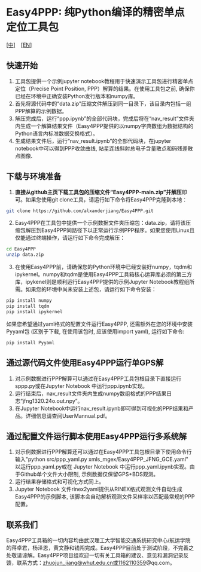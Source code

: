 # Easy4PPP: 纯Python编译的精密单点定位工具包
[[中]](./README-zh.md) &ensp; [[EN]](./README.md)
## 快速开始
1. 工具包提供一个示例jupyter notebook教程用于快速演示工具包进行精密单点定位（Precise Point Position, PPP）解算的结果。在使用工具包之前, 确保你已经在环境中正确安装Python发行版本和numpy库。
2. 首先将源代码中的“data.zip”压缩文件解压到同一目录下，该目录内包括一组PPP解算的示例数据。
3. 解压完成后，运行“ppp.ipynb”的全部代码块，完成后将在“nav_result”文件夹内生成一个解算结果文件（Easy4PPP提供的以numpy字典数组为数据结构的Python语言内标准数据交换格式）。
4. 生成结果文件后，运行“nav_result.ipynb”的全部代码块，在jupyter notebook中可以得到PPP收敛曲线, 站星连线斜射总电子含量散点和码残差散点图像.
## 下载与环境准备
1. **直接从github主页下载工具包的压缩文件“Easy4PPP-main.zip”并解压**即可。如果您使用git clone工具，请运行如下命令将Easy4PPP克隆到本地：
```bash
git clone https://github.com/alxanderjiang/Easy4PPP.git
```
2. Easy4PPP在工具包中提供一个示例数据文件夹压缩包：data.zip，请将该压缩包解压到Easy4PPP同路径下以正常运行示例PPP程序。如果您使用Linux且仅能通过终端操作，请运行如下命令完成解压：
 ```bash
cd Easy4PPP
unzip data.zip
```
3. 在使用Easy4PPP前，请确保您的Python环境中已经安装好numpy，tqdm和ipykernel。numpy和tqdm是使用Easy4PPP工具箱核心运算库必须的第三方库，ipykenel则是顺利运行Easy4PPP提供的示例Jupyter Notebook教程组所需。如果您的环境中尚未安装上述包，请运行如下命令安装：
 ```bash
pip install numpy
pip install tqdm
pip install ipykernel
```
如果您希望通过yaml格式的配置文件运行Easy4PPP, 还需额外在您的环境中安装Pyyaml包 (区别于下载, 在使用该包时, 应该使用import yaml), 运行如下命令: 
```bash
pip install Pyyaml
```
## 通过源代码文件使用Easy4PPP运行单GPS解
1. 对示例数据进行PPP解算可以通过在Easy4PPP工具包根目录下直接运行sppp.py或在Jupyter Notebook 中运行ppp.ipynb实现。
2. 运行结束后，nav_result文件夹内生成numpy数组格式的PPP结果日志“jfng1320.24o.out.npy”。
3. 在Jupyter Notebook中运行nav_result.ipynb即可得到可视化的PPP结果和产品。详细信息请查阅UserMannual.pdf。
## 通过配置文件运行脚本使用Easy4PPP运行多系统解
1. 对示例数据进行PPP解算还可以通过在Easy4PPP工具包根目录下使用命令行输入"python src/ppp_yaml.py xmls_mgex/Easy4PPP_JFNG_GCE.yaml" 以运行ppp_yaml.py或在 Jupyter Notebook 中运行ppp_yaml.ipynb实现。由于Github单个文件大小限制, 示例数据仅保留GPS+BDS观测。
2. 运行结果存储格式和可视化方式同上。
3. Jupyter Notebook 文件rinex2yaml提供从RINEX格式观测文件自动生成Easy4PPP的示例脚本, 该脚本会自动解析观测文件采样率以匹配最常规的PPP配置。
## 联系我们
Easy4PPP工具箱的一切内容均由武汉理工大学智能交通系统研究中心/航运学院的蒋卓君，杨泽恩，黄文静和钱闯完成。Easy4PPP目前处于测试阶段，不完善之处敬请谅解。Easy4PPP项目组欢迎一切有关工具箱的建议、意见和漏洞记录反馈，联系方式：zhuojun_jiang@whut.edu.cn或1162110359@qq.com。
